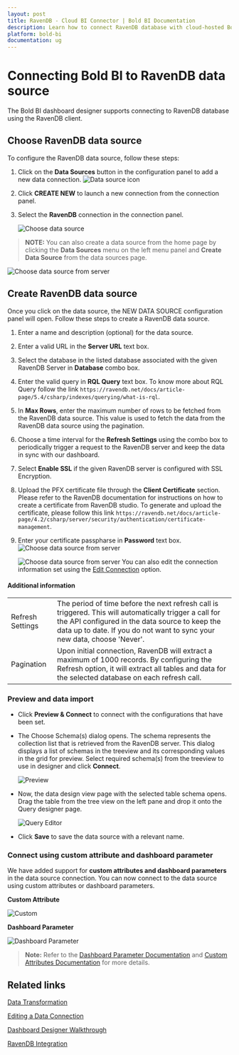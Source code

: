 ```yaml
---
layout: post
title: RavenDB - Cloud BI Connector | Bold BI Documentation
description: Learn how to connect RavenDB database with cloud-hosted Bold BI and create data source for dashboard configuration.
platform: bold-bi
documentation: ug
---
```


# Connecting Bold BI to RavenDB data source
The Bold BI dashboard designer supports connecting to RavenDB database using the RavenDB client. 

## Choose RavenDB data source
To configure the RavenDB data source, follow these steps:
1. Click on the **Data Sources** button in the configuration panel to add a new data connection.
   ![Data source icon](/static/assets/working-with-datasource/data-connectors/images/common/DataSourcesIcon.png)

2. Click **CREATE NEW** to launch a new connection from the connection panel.
3. Select the **RavenDB** connection in the connection panel.

   ![Choose data source](/static/assets/working-with-datasource/data-connectors/images/RavenDB/ChooseDS.png)

> **NOTE:**  You can also create a data source from the home page by clicking the **Data Sources** menu on the left menu panel and **Create Data Source** from the data sources page.

   ![Choose data source from server](/static/assets/working-with-datasource/data-connectors/images/RavenDB/ChooseDS_server.png)

## Create RavenDB data source
Once you click on the data source, the NEW DATA SOURCE configuration panel will open. Follow these steps to create a RavenDB data source.
1. Enter a name and description (optional) for the data source.
2. Enter a valid URL in the **Server URL** text box.
3. Select the database in the listed database associated with the given RavenDB Server in **Database** combo box.
4. Enter the valid query in **RQL Query** text box. To know more about RQL Query follow the link `https://ravendb.net/docs/article-page/5.4/csharp/indexes/querying/what-is-rql`.
5. In **Max Rows**, enter the maximum number of rows to be fetched from the RavenDB data source. This value is used to fetch the data from the RavenDB data source using the pagination.
6. Choose a time interval for the **Refresh Settings** using the combo box to periodically trigger a request to the RavenDB server and keep the data in sync with our dashboard.
7. Select **Enable SSL** if the given RavenDB server is configured with SSL Encryption.
8. Upload the PFX certificate file through the **Client Certificate** section. Please refer to the RavenDB documentation for instructions on how to create a certificate from RavenDB studio. To generate and upload the certificate, please follow this link `https://ravendb.net/docs/article-page/4.2/csharp/server/security/authentication/certificate-management`.
9. Enter your certificate passpharse in **Password** text box.
![Choose data source from server](/static/assets/working-with-datasource/data-connectors/images/RavenDB/Choose_client_password.png)

   ![Choose data source from server](/static/assets/working-with-datasource/data-connectors/images/RavenDB/Choose_client_password.png)
You can also edit the connection information set using the [Edit Connection](/working-with-data-sources/editing-a-data-connection/) option.

#### Additional information
<table width="600">
<tr>
<td>
Refresh Settings
</td>
<td>
The period of time before the next refresh call is triggered. This will automatically trigger a call for the API configured in the data source to keep the data up to date. If you do not want to sync your new data, choose 'Never'.
</td>
</tr>
<tr>
<td>
Pagination
</td>
<td>
Upon initial connection, RavenDB will extract a maximum of 1000 records. By configuring the Refresh option, it will extract all tables and data for the selected database on each refresh call.
</td>
</tr>
</table>

### Preview and data import
* Click **Preview & Connect** to connect with the configurations that have been set.
* The Choose Schema(s) dialog opens. The schema represents the collection list that is retrieved from the RavenDB server.   This dialog displays a list of schemas in the treeview and its corresponding values in the grid for preview. Select required schema(s) from the treeview to use in designer and click **Connect**.

   ![Preview](/static/assets/working-with-datasource/data-connectors/images/common/Preview.png)

* Now, the data design view page with the selected table schema opens. Drag the table from the tree view on the left pane and drop it onto the Query designer page.

   ![Query Editor](/static/assets/working-with-datasource/data-connectors/images/common/QueryEditor.png)

* Click **Save** to save the data source with a relevant name.

### Connect using custom attribute and dashboard parameter

We have added support for **custom attributes and dashboard parameters** in the data source connection. You can now connect to the data source using custom attributes or dashboard parameters.

**Custom Attribute**

![Custom](/static/assets/working-with-datasource/data-connectors/images/RavenDB/Custom.png)

**Dashboard Parameter**

![Dashboard Parameter](/static/assets/working-with-datasource/data-connectors/images/RavenDB/Dashboardparameters.png)

>**Note:** Refer to the [Dashboard Parameter Documentation](https://help.boldbi.com/working-with-data-sources/dashboard-parameter/) and [Custom Attributes Documentation](https://help.boldbi.com/working-with-data-sources/configuring-custom-attribute/) for more details.

## Related links
[Data Transformation](/working-with-data-sources/data-modeling/joining-table/)

[Editing a Data Connection](/working-with-data-sources/editing-a-data-connection/)   

[Dashboard Designer Walkthrough](/getting-started/creating-dashboard/)

[RavenDB Integration](https://www.boldbi.com/integrations/ravendb?utm_source=syncfusion&utm_medium=documentation&utm_campaign=boldbiravendbintegration)
